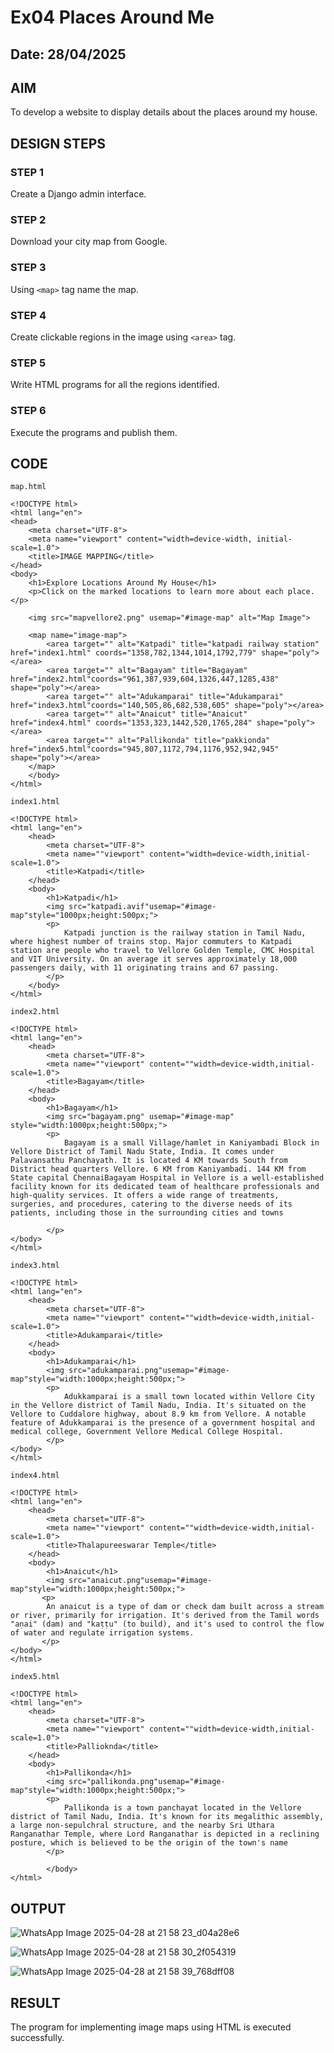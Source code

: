# Ex04 Places Around Me
## Date: 28/04/2025

## AIM
To develop a website to display details about the places around my house.

## DESIGN STEPS

### STEP 1
Create a Django admin interface.

### STEP 2
Download your city map from Google.

### STEP 3
Using ```<map>``` tag name the map.

### STEP 4
Create clickable regions in the image using ```<area>``` tag.

### STEP 5
Write HTML programs for all the regions identified.

### STEP 6
Execute the programs and publish them.

## CODE
```
map.html

<!DOCTYPE html>
<html lang="en">
<head>
    <meta charset="UTF-8">
    <meta name="viewport" content="width=device-width, initial-scale=1.0">
    <title>IMAGE MAPPING</title>
</head>
<body>
    <h1>Explore Locations Around My House</h1>
    <p>Click on the marked locations to learn more about each place.</p>
    
    <img src="mapvellore2.png" usemap="#image-map" alt="Map Image">
    
    <map name="image-map">
        <area target="" alt="Katpadi" title="katpadi railway station" href="index1.html" coords="1358,782,1344,1014,1792,779" shape="poly"></area>
        <area target="" alt="Bagayam" title="Bagayam" href="index2.html"coords="961,387,939,604,1326,447,1285,438" shape="poly"></area> 
        <area target="" alt="Adukamparai" title="Adukamparai" href="index3.html"coords="140,505,86,682,538,605" shape="poly"></area> 
        <area target="" alt="Anaicut" title="Anaicut" href="index4.html" coords="1353,323,1442,520,1765,284" shape="poly"></area>
        <area target="" alt="Pallikonda" title="pakkionda" href="index5.html"coords="945,807,1172,794,1176,952,942,945" shape="poly"></area> 
    </map>
    </body>
</html>

index1.html

<!DOCTYPE html>
<html lang="en">
    <head>
        <meta charset="UTF-8">
        <meta name=""viewport" content="width=device-width,initial-scale=1.0">
        <title>Katpadi</title>
    </head>
    <body>
        <h1>Katpadi</h1>
        <img src="katpadi.avif"usemap="#image-map"style="1000px;height:500px;">
        <p>
            Katpadi junction is the railway station in Tamil Nadu, where highest number of trains stop. Major commuters to Katpadi station are people who travel to Vellore Golden Temple, CMC Hospital and VIT University. On an average it serves approximately 18,000 passengers daily, with 11 originating trains and 67 passing.
        </p>
    </body>
</html>

index2.html

<!DOCTYPE html>
<html lang="en">
    <head>
        <meta charset="UTF-8">
        <meta name=""viewport" content=""width=device-width,initial-scale=1.0">
        <title>Bagayam</title>
    </head>
    <body>
        <h1>Bagayam</h1>
        <img src="bagayam.png" usemap="#image-map" style="width:1000px;height:500px;">
        <p>
            Bagayam is a small Village/hamlet in Kaniyambadi Block in Vellore District of Tamil Nadu State, India. It comes under Palavansathu Panchayath. It is located 4 KM towards South from District head quarters Vellore. 6 KM from Kaniyambadi. 144 KM from State capital ChennaiBagayam Hospital in Vellore is a well-established facility known for its dedicated team of healthcare professionals and high-quality services. It offers a wide range of treatments, surgeries, and procedures, catering to the diverse needs of its patients, including those in the surrounding cities and towns

        </p>
</body>
</html>

index3.html

<!DOCTYPE html>
<html lang="en">
    <head>
        <meta charset="UTF-8">
        <meta name=""viewport" content=""width=device-width,initial-scale=1.0">
        <title>Adukamparai</title>
    </head>
    <body>
        <h1>Adukamparai</h1>
        <img src="adukamparai.png"usemap="#image-map"style="width:1000px;height:500px;">
        <p>
            Adukkamparai is a small town located within Vellore City in the Vellore district of Tamil Nadu, India. It's situated on the Vellore to Cuddalore highway, about 8.9 km from Vellore. A notable feature of Adukkamparai is the presence of a government hospital and medical college, Government Vellore Medical College Hospital. 
        </p>
</body>
</html>

index4.html

<!DOCTYPE html>
<html lang="en">
    <head>
        <meta charset="UTF-8">
        <meta name=""viewport" content=""width=device-width,initial-scale=1.0">
        <title>Thalapureeswarar Temple</title>
    </head>
    <body>
        <h1>Anaicut</h1>
        <img src="anaicut.png"usemap="#image-map"style="width:1000px;height:500px;">
       <p>
        An anaicut is a type of dam or check dam built across a stream or river, primarily for irrigation. It's derived from the Tamil words "aṇai" (dam) and "kaṭṭu" (to build), and it's used to control the flow of water and regulate irrigation systems. 
       </p>
</body>
</html>

index5.html

<!DOCTYPE html>
<html lang="en">
    <head>
        <meta charset="UTF-8">
        <meta name=""viewport" content=""width=device-width,initial-scale=1.0">
        <title>Pallioknda</title>
    </head>
    <body>
        <h1>Pallikonda</h1>
        <img src="pallikonda.png"usemap="#image-map"style="width:1000px;height:500px;">
        <p>
            Pallikonda is a town panchayat located in the Vellore district of Tamil Nadu, India. It's known for its megalithic assembly, a large non-sepulchral structure, and the nearby Sri Uthara Ranganathar Temple, where Lord Ranganathar is depicted in a reclining posture, which is believed to be the origin of the town's name
        </p>

        </body>
</html>
```


## OUTPUT
![WhatsApp Image 2025-04-28 at 21 58 23_d04a28e6](https://github.com/user-attachments/assets/19613a0b-002c-427b-9538-a28fbc92cd47)

![WhatsApp Image 2025-04-28 at 21 58 30_2f054319](https://github.com/user-attachments/assets/ef58f819-cfff-4a9b-906e-a3305d6085f6)

![WhatsApp Image 2025-04-28 at 21 58 39_768dff08](https://github.com/user-attachments/assets/a6414e6b-68f7-41b4-836c-04e4d6216e4b)










## RESULT
The program for implementing image maps using HTML is executed successfully.
